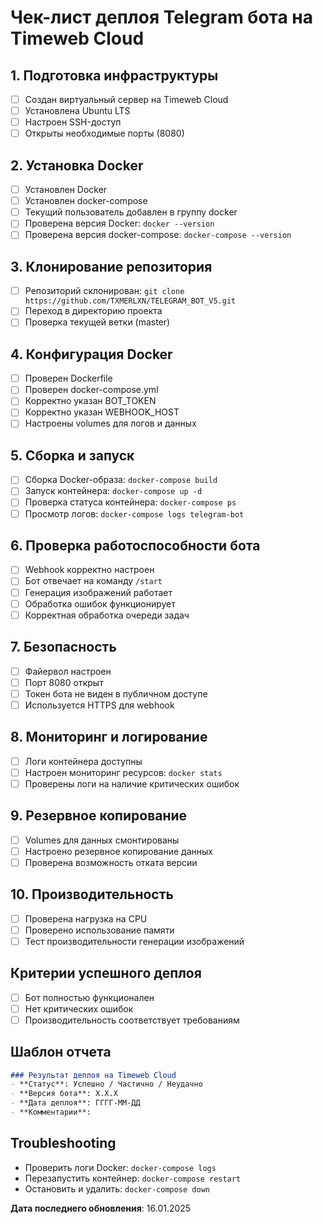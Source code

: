 # Чек-лист деплоя Telegram бота на Timeweb Cloud

## 1. Подготовка инфраструктуры
- [ ] Создан виртуальный сервер на Timeweb Cloud
- [ ] Установлена Ubuntu LTS
- [ ] Настроен SSH-доступ
- [ ] Открыты необходимые порты (8080)

## 2. Установка Docker
- [ ] Установлен Docker
- [ ] Установлен docker-compose
- [ ] Текущий пользователь добавлен в группу docker
- [ ] Проверена версия Docker: `docker --version`
- [ ] Проверена версия docker-compose: `docker-compose --version`

## 3. Клонирование репозитория
- [ ] Репозиторий склонирован: `git clone https://github.com/TXMERLXN/TELEGRAM_BOT_V5.git`
- [ ] Переход в директорию проекта
- [ ] Проверка текущей ветки (master)

## 4. Конфигурация Docker
- [ ] Проверен Dockerfile
- [ ] Проверен docker-compose.yml
- [ ] Корректно указан BOT_TOKEN
- [ ] Корректно указан WEBHOOK_HOST
- [ ] Настроены volumes для логов и данных

## 5. Сборка и запуск
- [ ] Сборка Docker-образа: `docker-compose build`
- [ ] Запуск контейнера: `docker-compose up -d`
- [ ] Проверка статуса контейнера: `docker-compose ps`
- [ ] Просмотр логов: `docker-compose logs telegram-bot`

## 6. Проверка работоспособности бота
- [ ] Webhook корректно настроен
- [ ] Бот отвечает на команду `/start`
- [ ] Генерация изображений работает
- [ ] Обработка ошибок функционирует
- [ ] Корректная обработка очереди задач

## 7. Безопасность
- [ ] Файервол настроен
- [ ] Порт 8080 открыт
- [ ] Токен бота не виден в публичном доступе
- [ ] Используется HTTPS для webhook

## 8. Мониторинг и логирование
- [ ] Логи контейнера доступны
- [ ] Настроен мониторинг ресурсов: `docker stats`
- [ ] Проверены логи на наличие критических ошибок

## 9. Резервное копирование
- [ ] Volumes для данных смонтированы
- [ ] Настроено резервное копирование данных
- [ ] Проверена возможность отката версии

## 10. Производительность
- [ ] Проверена нагрузка на CPU
- [ ] Проверено использование памяти
- [ ] Тест производительности генерации изображений

## Критерии успешного деплоя
- [ ] Бот полностью функционален
- [ ] Нет критических ошибок
- [ ] Производительность соответствует требованиям

## Шаблон отчета
```markdown
### Результат деплоя на Timeweb Cloud
- **Статус**: Успешно / Частично / Неудачно
- **Версия бота**: X.X.X
- **Дата деплоя**: ГГГГ-ММ-ДД
- **Комментарии**: 
```

## Troubleshooting
- Проверить логи Docker: `docker-compose logs`
- Перезапустить контейнер: `docker-compose restart`
- Остановить и удалить: `docker-compose down`

**Дата последнего обновления**: 16.01.2025
